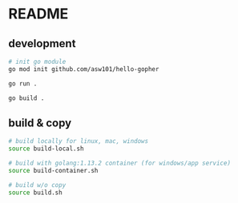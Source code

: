 # README

## development
```bash
# init go module
go mod init github.com/asw101/hello-gopher

go run .

go build .
```

## build & copy
```bash
# build locally for linux, mac, windows
source build-local.sh

# build with golang:1.13.2 container (for windows/app service)
source build-container.sh

# build w/o copy
source build.sh
```

